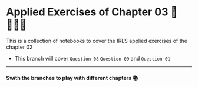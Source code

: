 # Applied Exercises of Chapter 03 🦑👩🏻‍💻


This is a collection of notebooks to cover the IRLS applied exercises of the chapter 02 

 * This branch will cover ```Question 08``` ```Question 09``` and ```Question 01```
 

***
#### Swith the branches to play with different chapters 📚  
